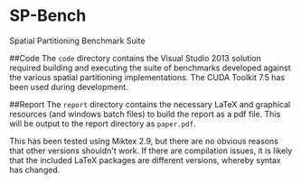 # SP-Bench
Spatial Partitioning Benchmark Suite

##Code
The `code` directory contains the Visual Studio 2013 solution required building and executing the suite of benchmarks developed against the various spatial partitioning implementations. The CUDA Toolkit 7.5 has been used during development.

##Report
The `report` directory contains the necessary LaTeX and graphical resources (and windows batch files) to build the report as a pdf file. This will be output to the report directory as `paper.pdf`.

This has been tested using Miktex 2.9, but there are no obvious reasons that other versions shouldn't work. If there are compilation issues, it is likely that the included LaTeX packages are different versions, whereby syntax has changed.

